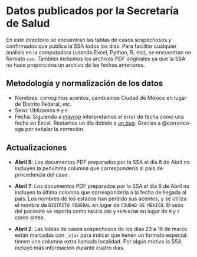 # Datos publicados por la Secretaría de Salud

En este directorio se encuentran las tablas de casos sospechosos y confirmados que publica la SSA todos los días. Para facilitar cualquier análisis en la computadora (usando Excel, Python, R, etc), se encuentran en formato `csv`. También incluimos los archivos PDF originales ya que la SSA no hace proporciona un archivo de las fechas anteriores.

## Metodología y normalización de los datos

- Nombres: corregimos acentos, cambiamos Ciudad de México en lugar de Distrito Federal, etc.
- Sexo: Utilizamos `M` y `F`.
- Fecha: Siguiendo a [mayrop](https://www.covid19in.mx/docs/datos/tablas-casos/normalizacion/fecha/) interpretamos el error de fecha como una fecha en Excel. Restamos un día debido a [un bug](https://docs.microsoft.com/en-gb/office/troubleshoot/excel/wrongly-assumes-1900-is-leap-year).  Gracias a @carranco-sga por señalar la correción.


## Actualizaciones

- **Abril 9**: Los documentos PDF preparados por la SSA el día 8 de Abril no incluyen la penúltima columna que correspondería al país de procedencia del caso.


- **Abril 7**: Los documentos PDF preparados por la SSA el día 6 de Abril no incluyen la última columna que correspondería a la fecha de llegada al país. Los nombres de los estados han perdido sus acentos, y se utiliza el nombre de `DISTRITO FEDERAL` en lugar de `CIUDAD DE MÉXICO`. El sexo del paciente se reporta como `MASCULINO` y `FEMENINO` en lugar de `M` y `F` como antes.

- **Abril 2**: Las tablas de casos sospechosos de los días 23 a 16 de marzo están marcadas con `_star` para indicar que tienen un formato especial: tienen una columna extra llamada localidad. Por algún motivo la SSA incluyó más información durante cuatro días.
